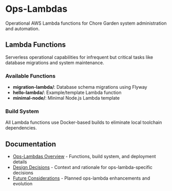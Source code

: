 # Ops-Lambdas

Operational AWS Lambda functions for Chore Garden system administration and automation.

## Lambda Functions

Serverless operational capabilities for infrequent but critical tasks like database migrations and system maintenance.

### Available Functions
- **migration-lambda/**: Database schema migrations using Flyway
- **hello-lambda/**: Example/template Lambda function
- **minimal-node/**: Minimal Node.js Lambda template

### Build System
All Lambda functions use Docker-based builds to eliminate local toolchain dependencies.

## Documentation

- [Ops-Lambdas Overview](./documentation/README.md) - Functions, build system, and deployment details  
- [Design Decisions](./documentation/design_decisions.md) - Context and rationale for ops-lambda-specific decisions
- [Future Considerations](./documentation/future_considerations.md) - Planned ops-lambda enhancements and evolution
